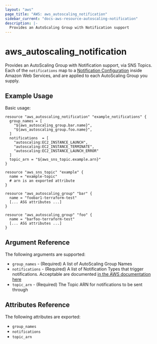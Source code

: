```yaml
---
layout: "aws"
page_title: "AWS: aws_autoscaling_notification"
sidebar_current: "docs-aws-resource-autoscaling-notification"
description: |-
  Provides an AutoScaling Group with Notification support
---
```


# aws\_autoscaling\_notification

Provides an AutoScaling Group with Notification support, via SNS Topics. Each of
the `notifications` map to a [Notification Configuration][2] inside Amazon Web
Services, and are applied to each AutoScaling Group you supply.

## Example Usage

Basic usage:

```
resource "aws_autoscaling_notification" "example_notifications" {
  group_names = [
    "${aws_autoscaling_group.bar.name}",
    "${aws_autoscaling_group.foo.name}",
  ]
  notifications  = [
    "autoscaling:EC2_INSTANCE_LAUNCH", 
    "autoscaling:EC2_INSTANCE_TERMINATE",
    "autoscaling:EC2_INSTANCE_LAUNCH_ERROR"
  ]
  topic_arn = "${aws_sns_topic.example.arn}"
}

resource "aws_sns_topic" "example" {
  name = "example-topic"
  # arn is an exported attribute
}

resource "aws_autoscaling_group" "bar" {
  name = "foobar1-terraform-test"
  [... ASG attributes ...]
}

resource "aws_autoscaling_group" "foo" {
  name = "barfoo-terraform-test"
  [... ASG attributes ...]
}
```

## Argument Reference

The following arguments are supported:

* `group_names` - (Required) A list of AutoScaling Group Names
* `notifications` - (Required) A list of Notification Types that trigger
notifications. Acceptable are documented [in the AWS documentation here][1]
* `topic_arn` - (Required) The Topic ARN for notifications to be sent through

## Attributes Reference

The following attributes are exported:

* `group_names` 
* `notifications`
* `topic_arn` 


[1]: https://docs.aws.amazon.com/AutoScaling/latest/APIReference/API_NotificationConfiguration.html
[2]: https://docs.aws.amazon.com/AutoScaling/latest/APIReference/API_DescribeNotificationConfigurations.html 

